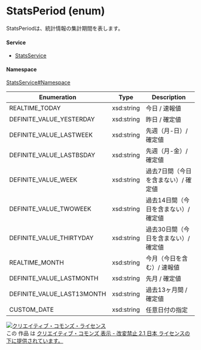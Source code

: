 

# StatsPeriod (enum)

StatsPeriodは、統計情報の集計期間を表します。

#### Service

+ [StatsService](../../services/StatsService.md)

#### Namespace

[StatsService#Namespace](../../services/StatsService.md#namespace)

| Enumeration  |       Type       |          Description          |
| ------------ | ---------------- | ----------------------------- |
| REALTIME_TODAY | xsd:string | 今日 / 速報値 |
| DEFINITE_VALUE_YESTERDAY | xsd:string | 昨日 / 確定値 |
| DEFINITE_VALUE_LASTWEEK | xsd:string | 先週（月-日）/ 確定値 |
| DEFINITE_VALUE_LASTBSDAY | xsd:string | 先週（月-金）/ 確定値 |
| DEFINITE_VALUE_WEEK | xsd:string | 過去7日間（今日を含まない）/ 確定値 |
| DEFINITE_VALUE_TWOWEEK | xsd:string | 過去14日間（今日を含まない）/ 確定値 |
| DEFINITE_VALUE_THIRTYDAY | xsd:string | 過去30日間（今日を含まない）/ 確定値 |
| REALTIME_MONTH | xsd:string | 今月（今日を含む）/ 速報値 |
| DEFINITE_VALUE_LASTMONTH | xsd:string | 先月 / 確定値 |
| DEFINITE_VALUE_LAST13MONTH | xsd:string | 過去13ヶ月間 / 確定値 |
| CUSTOM_DATE | xsd:string | 任意日付の指定 |

<a rel="license" href="http://creativecommons.org/licenses/by-nd/2.1/jp/"><img alt="クリエイティブ・コモンズ・ライセンス" style="border-width:0" src="https://i.creativecommons.org/l/by-nd/2.1/jp/88x31.png" /></a><br />この 作品 は <a rel="license" href="http://creativecommons.org/licenses/by-nd/2.1/jp/">クリエイティブ・コモンズ 表示 - 改変禁止 2.1 日本 ライセンスの下に提供されています。</a>
